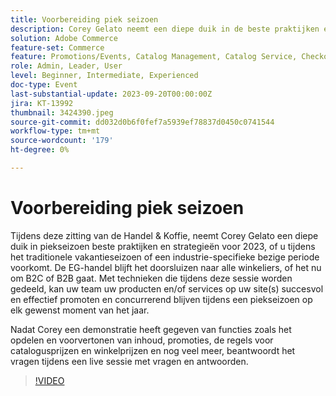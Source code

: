 ```yaml
---
title: Voorbereiding piek seizoen
description: Corey Gelato neemt een diepe duik in de beste praktijken en strategieën voor het piekseizoen, leert uw goederen en/of services met succes en effectief te promoten op uw locatie(s) en blijft competitief gedurende een piekseizoen op elk moment van het jaar. Nadat Corey een demonstratie heeft gegeven van functies zoals het opdelen en voorvertonen van inhoud, promoties, de regels voor catalogusprijzen en winkelprijzen en nog veel meer, beantwoordt het vragen tijdens een live sessie met vragen en antwoorden.
solution: Adobe Commerce
feature-set: Commerce
feature: Promotions/Events, Catalog Management, Catalog Service, Checkout, Best Practices, Price Rules
role: Admin, Leader, User
level: Beginner, Intermediate, Experienced
doc-type: Event
last-substantial-update: 2023-09-20T00:00:00Z
jira: KT-13992
thumbnail: 3424390.jpeg
source-git-commit: dd032d0b6f0fef7a5939ef78837d0450c0741544
workflow-type: tm+mt
source-wordcount: '179'
ht-degree: 0%

---
```



# Voorbereiding piek seizoen

Tijdens deze zitting van de Handel &amp; Koffie, neemt Corey Gelato een diepe duik in piekseizoen beste praktijken en strategieën voor 2023, of u tijdens het traditionele vakantieseizoen of een industrie-specifieke bezige periode voorkomt. De EG-handel blijft het doorsluizen naar alle winkeliers, of het nu om B2C of B2B gaat. Met technieken die tijdens deze sessie worden gedeeld, kan uw team uw producten en/of services op uw site(s) succesvol en effectief promoten en concurrerend blijven tijdens een piekseizoen op elk gewenst moment van het jaar.

Nadat Corey een demonstratie heeft gegeven van functies zoals het opdelen en voorvertonen van inhoud, promoties, de regels voor catalogusprijzen en winkelprijzen en nog veel meer, beantwoordt het vragen tijdens een live sessie met vragen en antwoorden.

>[!VIDEO](https://video.tv.adobe.com/v/3424390/?learn=on)

